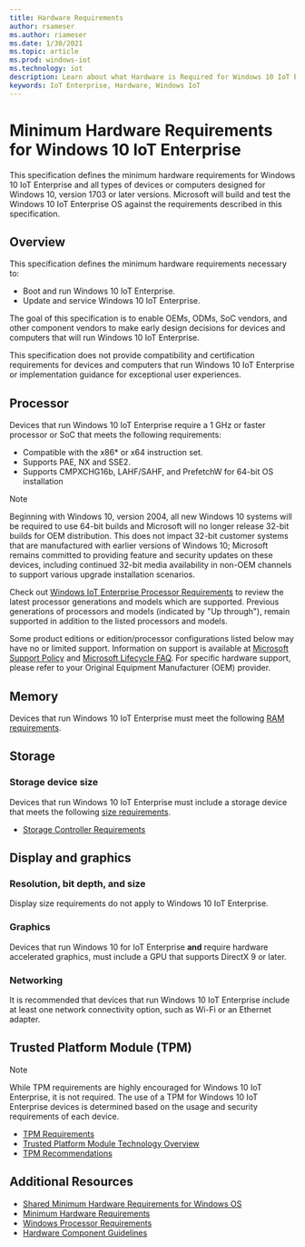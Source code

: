 ```yaml
---
title: Hardware Requirements
author: rsameser
ms.author: riameser
ms.date: 1/30/2021
ms.topic: article
ms.prod: windows-iot
ms.technology: iot
description: Learn about what Hardware is Required for Windows 10 IoT Enterprise.
keywords: IoT Enterprise, Hardware, Windows IoT
---
```


# Minimum Hardware Requirements for Windows 10 IoT Enterprise
This specification defines the minimum hardware requirements for Windows 10 IoT Enterprise and all types of devices or computers designed for Windows 10, version 1703 or later versions. Microsoft will build and test the Windows 10 IoT Enterprise OS against the requirements described in this specification.

## Overview
This specification defines the minimum hardware requirements necessary to:
* Boot and run Windows 10 IoT Enterprise.
* Update and service Windows 10 IoT Enterprise.

The goal of this specification is to enable OEMs, ODMs, SoC vendors, and other component vendors to make early design decisions for devices and computers that will run Windows 10 IoT Enterprise.

This specification does not provide compatibility and certification requirements for devices and computers that run Windows 10 IoT Enterprise or implementation guidance for exceptional user experiences.

## Processor
Devices that run Windows 10 IoT Enterprise require a 1 GHz or faster processor or SoC that meets the following requirements:
* Compatible with the x86* or x64 instruction set.
* Supports PAE, NX and SSE2.
* Supports CMPXCHG16b, LAHF/SAHF, and PrefetchW for 64-bit OS installation

> [!NOTE]
> Beginning with Windows 10, version 2004, all new Windows 10 systems will be required to use 64-bit builds and Microsoft will no longer release 32-bit builds for OEM distribution. This does not impact 32-bit customer systems that are manufactured with earlier versions of Windows 10; Microsoft remains committed to providing feature and security updates on these devices, including continued 32-bit media availability in non-OEM channels to support various upgrade installation scenarios.

Check out [Windows IoT Enterprise Processor Requirements](https://docs.microsoft.com/windows-hardware/design/minimum/windows-processor-requirements#windows-iot-enterprise--embedded-processors) to review the latest processor generations and models which are supported. Previous generations of processors and models (indicated by "Up through"), remain supported in addition to the listed processors and models.

Some product editions or edition/processor configurations listed below may have no or limited support. Information on support is available at [Microsoft Support Policy](https://support.microsoft.com/lifecycle) and [Microsoft Lifecycle FAQ](https://support.microsoft.com/help/18581). For specific hardware support, please refer to your Original Equipment Manufacturer (OEM) provider.

## Memory
Devices that run Windows 10 IoT Enterprise must meet the following [RAM requirements](https://docs.microsoft.com/windows-hardware/design/minimum/minimum-hardware-requirements-overview#32-memory).

## Storage
### Storage device size
Devices that run Windows 10 IoT Enterprise must include a storage device that meets the following [size requirements](https://docs.microsoft.com/windows-hardware/design/minimum/minimum-hardware-requirements-overview#331-storage-device-size).

* [Storage Controller Requirements](https://docs.microsoft.com/windows-hardware/design/minimum/minimum-hardware-requirements-overview#332-storage-controller)

## Display and graphics
### Resolution, bit depth, and size
Display size requirements do not apply to Windows 10 IoT Enterprise.

### Graphics
Devices that run Windows 10 for IoT Enterprise **and** require hardware accelerated graphics, must include a GPU that supports DirectX 9 or later.

### Networking
It is recommended that devices that run Windows 10 IoT Enterprise include at least one network connectivity option, such as Wi-Fi or an Ethernet adapter.

## Trusted Platform Module (TPM)
> [!NOTE]
> While TPM requirements are highly encouraged for Windows 10 IoT Enterprise, it is not required. The use of a TPM for Windows 10 IoT Enterprise devices is determined based on the usage and security requirements of each device.

* [TPM Requirements](https://docs.microsoft.com/windows-hardware/design/minimum/minimum-hardware-requirements-overview#37-trusted-platform-module-tpm)
* [Trusted Platform Module Technology Overview](https://docs.microsoft.com/windows/security/information-protection/tpm/trusted-platform-module-overview)
* [TPM Recommendations](https://docs.microsoft.com/windows/security/information-protection/tpm/tpm-recommendations)

## Additional Resources
* [Shared Minimum Hardware Requirements for Windows OS](https://docs.microsoft.com/windows-hardware/design/minimum/minimum-hardware-requirements-overview#section-60---shared-minimum-hardware-requirements-for-components)
* [Minimum Hardware Requirements](https://docs.microsoft.com/windows-hardware/design/minimum/minimum-hardware-requirements-overview)
* [Windows Processor Requirements](https://docs.microsoft.com/windows-hardware/design/minimum/windows-processor-requirements)
* [Hardware Component Guidelines](https://docs.microsoft.com/windows-hardware/design/component-guidelines/components)
